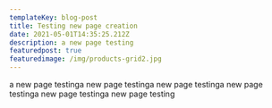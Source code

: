 ```yaml
---
templateKey: blog-post
title: Testing new page creation
date: 2021-05-01T14:35:25.212Z
description: a new page testing
featuredpost: true
featuredimage: /img/products-grid2.jpg
---
```

a new page testinga new page testinga new page testinga new page testinga new page testinga new page testing
